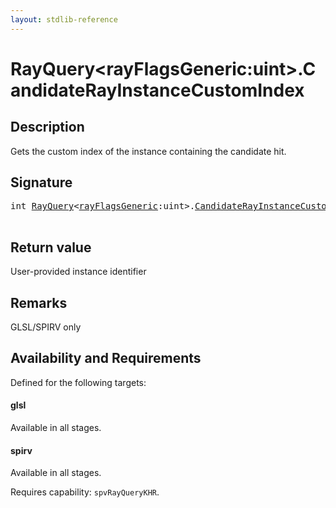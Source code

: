 ```yaml
---
layout: stdlib-reference
---
```


# RayQuery\<rayFlagsGeneric:uint\>\.CandidateRayInstanceCustomIndex

## Description

Gets the custom index of the instance containing the candidate hit.



## Signature 

<pre>
<span class="code_keyword">int</span> <a href="/stdlib-reference/types/rayquery-03/index" class="code_type">RayQuery</a>&lt;<a href="/stdlib-reference/types/rayquery-03/index#decl-rayFlagsGeneric" class="code_var">rayFlagsGeneric</a>:<span class="code_keyword">uint</span>&gt;.<a href="/stdlib-reference/types/rayquery-03/candidaterayinstancecustomindex-09ckq">CandidateRayInstanceCustomIndex</a>();

</pre>

## Return value
User-provided instance identifier

## Remarks
GLSL/SPIRV only


## Availability and Requirements

Defined for the following targets:

#### glsl
Available in all stages.

#### spirv
Available in all stages.

Requires capability: `spvRayQueryKHR`.


